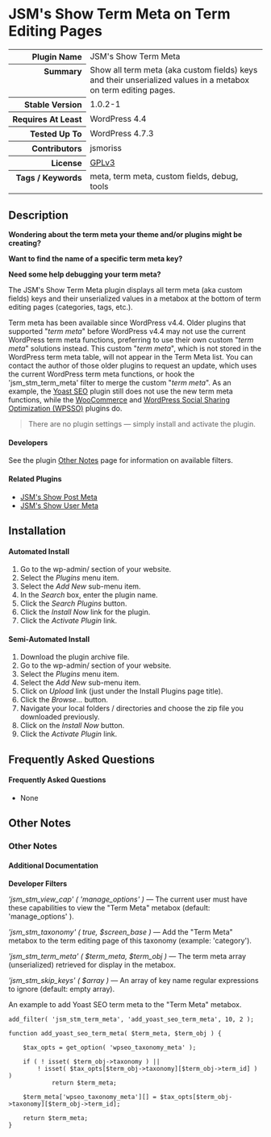 <h1>JSM&#039;s Show Term Meta on Term Editing Pages</h1>

<table>
<tr><th align="right" valign="top" nowrap>Plugin Name</th><td>JSM&#039;s Show Term Meta</td></tr>
<tr><th align="right" valign="top" nowrap>Summary</th><td>Show all term meta (aka custom fields) keys and their unserialized values in a metabox on term editing pages.</td></tr>
<tr><th align="right" valign="top" nowrap>Stable Version</th><td>1.0.2-1</td></tr>
<tr><th align="right" valign="top" nowrap>Requires At Least</th><td>WordPress 4.4</td></tr>
<tr><th align="right" valign="top" nowrap>Tested Up To</th><td>WordPress 4.7.3</td></tr>
<tr><th align="right" valign="top" nowrap>Contributors</th><td>jsmoriss</td></tr>
<tr><th align="right" valign="top" nowrap>License</th><td><a href="https://www.gnu.org/licenses/gpl.txt">GPLv3</a></td></tr>
<tr><th align="right" valign="top" nowrap>Tags / Keywords</th><td>meta, term meta, custom fields, debug, tools</td></tr>
</table>

<h2>Description</h2>

<p><strong>Wondering about the term meta your theme and/or plugins might be creating?</strong></p>

<p><strong>Want to find the name of a specific term meta key?</strong></p>

<p><strong>Need some help debugging your term meta?</strong></p>

<p>The JSM's Show Term Meta plugin displays all term meta (aka custom fields) keys and their unserialized values in a metabox at the bottom of term editing pages (categories, tags, etc.).</p>

<p>Term meta has been available since WordPress v4.4. Older plugins that supported "<em>term meta</em>" before WordPress v4.4 may not use the current WordPress term meta functions, preferring to use their own custom "<em>term meta</em>" solutions instead. This custom "<em>term meta</em>", which is not stored in the WordPress term meta table, will not appear in the Term Meta list. You can contact the author of those older plugins to request an update, which uses the current WordPress term meta functions, or hook the 'jsm_stm_term_meta' filter to merge the custom "<em>term meta</em>". As an example, the <a href="https://wordpress.org/plugins/wordpress-seo/">Yoast SEO</a> plugin still does not use the new term meta functions, while the <a href="https://wordpress.org/plugins/woocommerce/">WooCommerce</a> and <a href="https://wordpress.org/plugins/wpsso/">WordPress Social Sharing Optimization (WPSSO)</a> plugins do.</p>

<blockquote>
<p>There are no plugin settings &mdash; simply install and activate the plugin.</p>
</blockquote>

<h4>Developers</h4>

<p>See the plugin <a href="https://wordpress.org/plugins/jsm-show-term-meta/other_notes/">Other Notes</a> page for information on available filters.</p>

<h4>Related Plugins</h4>

<ul>
<li><a href="https://wordpress.org/plugins/jsm-show-post-meta/">JSM's Show Post Meta</a></li>
<li><a href="https://wordpress.org/plugins/jsm-show-user-meta/">JSM's Show User Meta</a></li>
</ul>


<h2>Installation</h2>

<h4>Automated Install</h4>

<ol>
<li>Go to the wp-admin/ section of your website.</li>
<li>Select the <em>Plugins</em> menu item.</li>
<li>Select the <em>Add New</em> sub-menu item.</li>
<li>In the <em>Search</em> box, enter the plugin name.</li>
<li>Click the <em>Search Plugins</em> button.</li>
<li>Click the <em>Install Now</em> link for the plugin.</li>
<li>Click the <em>Activate Plugin</em> link.</li>
</ol>

<h4>Semi-Automated Install</h4>

<ol>
<li>Download the plugin archive file.</li>
<li>Go to the wp-admin/ section of your website.</li>
<li>Select the <em>Plugins</em> menu item.</li>
<li>Select the <em>Add New</em> sub-menu item.</li>
<li>Click on <em>Upload</em> link (just under the Install Plugins page title).</li>
<li>Click the <em>Browse...</em> button.</li>
<li>Navigate your local folders / directories and choose the zip file you downloaded previously.</li>
<li>Click on the <em>Install Now</em> button.</li>
<li>Click the <em>Activate Plugin</em> link.</li>
</ol>


<h2>Frequently Asked Questions</h2>

<h4>Frequently Asked Questions</h4>

<ul>
<li>None</li>
</ul>


<h2>Other Notes</h2>

<h3>Other Notes</h3>
<h4>Additional Documentation</h4>

<p><strong>Developer Filters</strong></p>

<p><em>'jsm_stm_view_cap' ( 'manage_options' )</em> &mdash; The current user must have these capabilities to view the "Term Meta" metabox (default: 'manage_options' ).</p></p>

<p><em>'jsm_stm_taxonomy' ( true, $screen_base )</em> &mdash; Add the "Term Meta" metabox to the term editing page of this taxonomy (example: 'category').</p></p>

<p><em>'jsm_stm_term_meta' ( $term_meta, $term_obj )</em> &mdash; The term meta array (unserialized) retrieved for display in the metabox.</p></p>

<p><em>'jsm_stm_skip_keys' ( $array )</em> &mdash; An array of key name regular expressions to ignore (default: empty array).</p></p>

<p>An example to add Yoast SEO term meta to the "Term Meta" metabox.</p>

<pre><code>add_filter( 'jsm_stm_term_meta', 'add_yoast_seo_term_meta', 10, 2 );

function add_yoast_seo_term_meta( $term_meta, $term_obj ) {

    $tax_opts = get_option( 'wpseo_taxonomy_meta' );

    if ( ! isset( $term_obj-&gt;taxonomy ) ||
        ! isset( $tax_opts[$term_obj-&gt;taxonomy][$term_obj-&gt;term_id] ) )
            return $term_meta;

    $term_meta['wpseo_taxonomy_meta'][] = $tax_opts[$term_obj-&gt;taxonomy][$term_obj-&gt;term_id];

    return $term_meta;
}
</code></pre>

